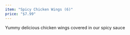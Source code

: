 ```yaml
---
item: "Spicy Chicken Wings (6)"
price: "$7.99"
---
```


Yummy delicious chicken wings covered in our spicy sauce